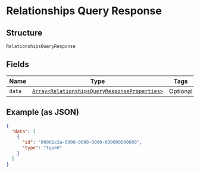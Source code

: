 
# Relationships Query Response

## Structure

`RelationshipsQueryResponse`

## Fields

| Name | Type | Tags | Description |
|  --- | --- | --- | --- |
| `data` | [`Array<RelationshipsQueryResponseProperties>`](../../doc/models/relationships-query-response-properties.md) | Optional | - |

## Example (as JSON)

```json
{
  "data": [
    {
      "id": "00001c2a-0000-0000-0000-000000000000",
      "type": "type0"
    }
  ]
}
```

